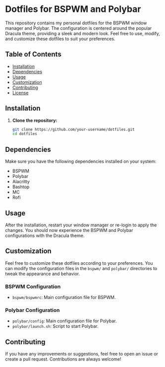 # Dotfiles for BSPWM and Polybar

This repository contains my personal dotfiles for the BSPWM window manager and Polybar. The configuration is centered around the popular Dracula theme, providing a sleek and modern look. Feel free to use, modify, and customize these dotfiles to suit your preferences.

## Table of Contents
- [Installation](#installation)
- [Dependencies](#dependencies)
- [Usage](#usage)
- [Customization](#customization)
- [Contributing](#contributing)
- [License](#license)

## Installation

1. **Clone the repository:**
   ```bash
   git clone https://github.com/your-username/dotfiles.git
   cd dotfiles
   
## Dependencies

Make sure you have the following dependencies installed on your system:

- BSPWM
- Polybar
- Alacritty
- Bashtop
- MC
- Rofi

## Usage

After the installation, restart your window manager or re-login to apply the changes. You should now experience the BSPWM and Polybar configurations with the Dracula theme.

## Customization

Feel free to customize these dotfiles according to your preferences. You can modify the configuration files in the `bspwm/` and `polybar/` directories to tweak the appearance and behavior.

### BSPWM Configuration

- `bspwm/bspwmrc`: Main configuration file for BSPWM.

### Polybar Configuration

- `polybar/config`: Main configuration file for Polybar.
- `polybar/launch.sh`: Script to start Polybar.

## Contributing

If you have any improvements or suggestions, feel free to open an issue or create a pull request. Contributions are always welcome!
